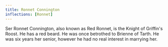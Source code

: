 ```yaml
---
title: Ronnet Connington
inflections: [Ronnet]
---
```


Ser Ronnet Connington, also known as Red Ronnet, is the Knight of Griffin's Roost. He has a red beard. He was once betrothed to Brienne of Tarth. He was six years her senior, however he had no real interest in marrying her. 


